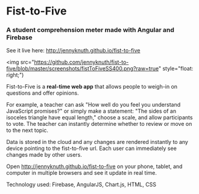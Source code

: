 # Fist-to-Five
### A student comprehension meter made with Angular and Firebase

See it live here: http://jennyknuth.github.io/fist-to-five

<img src="https://github.com/jennyknuth/fist-to-five/blob/master/screenshots/fistToFiveSS400.png?raw=true" style="float: right;")

Fist-to-Five is a **real-time web app** that allows people to weigh-in on questions and offer opinions. 

For example, a teacher can ask "How well do you feel you understand JavaScript promises?" or simply make a statement: "The sides of an isoceles triangle have equal length," choose a scale, and allow participants to vote. The teacher can instantly determine whether to review or move on to the next topic. 

Data is stored in the cloud and any changes are rendered instantly to any device pointing to the fist-to-five url. Each user can immediately see changes made by other users.  

Open http://jennyknuth.github.io/fist-to-five on your phone, tablet, and computer in multiple browsers and see it update in real time. 

Technology used: Firebase, AngularJS, Chart.js, HTML, CSS

